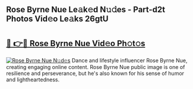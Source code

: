 ## Rose Byrne Nue Le𝚊k𝚎d N𝚞𝚍es - Part-d2t Photos Vid𝚎o Le𝚊ks 26gtU

# <h2><a href="http://fb8wtr.evod.top/?m=Rose+Byrne+Nue">🔗 👉🔴 Rose Byrne Nue Vid𝚎o Ph𝚘t𝚘s</a></h2>

[![Rose Byrne Nue N𝚞d𝚎s](https://i.imgur.com/8V9OHl7.gif)](http://fb8wtr.evod.top/?m=Rose+Byrne+Nue)
Dance and lifestyle influencer Rose Byrne Nue, creating engaging online content. Rose Byrne Nue public image is one of resilience and perseverance, but he's also known for his sense of humor and lightheartedness. 
